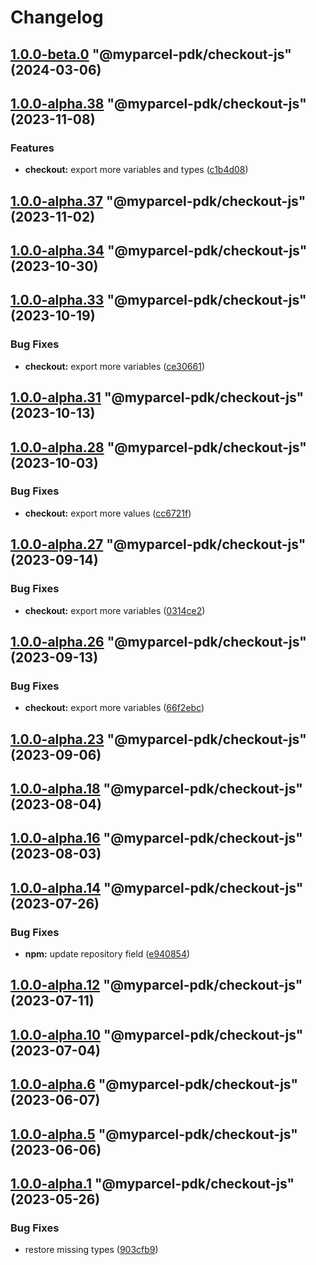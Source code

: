 # Changelog

<!-- MONODEPLOY:BELOW -->

## [1.0.0-beta.0](https://github.com/myparcelnl/js-pdk/compare/@myparcel-pdk/checkout-js@1.0.0-alpha.1...@myparcel-pdk/checkout-js@1.0.0-beta.0) "@myparcel-pdk/checkout-js" (2024-03-06)




## [1.0.0-alpha.38](https://github.com/myparcelnl/js-pdk/compare/@myparcel-pdk/checkout-js@1.0.0-alpha.37...@myparcel-pdk/checkout-js@1.0.0-alpha.38) "@myparcel-pdk/checkout-js" (2023-11-08)


### Features

* **checkout:** export more variables and types ([c1b4d08](https://github.com/myparcelnl/js-pdk/commit/c1b4d08aede0a80b187b657e6b500d37f54da541))




## [1.0.0-alpha.37](https://github.com/myparcelnl/js-pdk/compare/@myparcel-pdk/checkout-js@1.0.0-alpha.36...@myparcel-pdk/checkout-js@1.0.0-alpha.37) "@myparcel-pdk/checkout-js" (2023-11-02)




## [1.0.0-alpha.34](https://github.com/myparcelnl/js-pdk/compare/@myparcel-pdk/checkout-js@1.0.0-alpha.33...@myparcel-pdk/checkout-js@1.0.0-alpha.34) "@myparcel-pdk/checkout-js" (2023-10-30)




## [1.0.0-alpha.33](https://github.com/myparcelnl/js-pdk/compare/@myparcel-pdk/checkout-js@1.0.0-alpha.32...@myparcel-pdk/checkout-js@1.0.0-alpha.33) "@myparcel-pdk/checkout-js" (2023-10-19)


### Bug Fixes

* **checkout:** export more variables ([ce30661](https://github.com/myparcelnl/js-pdk/commit/ce306614d7a31f48ddb7a5f6a7ee32d993d24852))




## [1.0.0-alpha.31](https://github.com/myparcelnl/js-pdk/compare/@myparcel-pdk/checkout-js@1.0.0-alpha.30...@myparcel-pdk/checkout-js@1.0.0-alpha.31) "@myparcel-pdk/checkout-js" (2023-10-13)




## [1.0.0-alpha.28](https://github.com/myparcelnl/js-pdk/compare/@myparcel-pdk/checkout-js@1.0.0-alpha.27...@myparcel-pdk/checkout-js@1.0.0-alpha.28) "@myparcel-pdk/checkout-js" (2023-10-03)


### Bug Fixes

* **checkout:** export more values ([cc6721f](https://github.com/myparcelnl/js-pdk/commit/cc6721fb9a6f3552c0ab406959860c313de1adde))




## [1.0.0-alpha.27](https://github.com/myparcelnl/js-pdk/compare/@myparcel-pdk/checkout-js@1.0.0-alpha.26...@myparcel-pdk/checkout-js@1.0.0-alpha.27) "@myparcel-pdk/checkout-js" (2023-09-14)


### Bug Fixes

* **checkout:** export more variables ([0314ce2](https://github.com/myparcelnl/js-pdk/commit/0314ce2afe60b02ea4371d1662abfe7b174bb562))




## [1.0.0-alpha.26](https://github.com/myparcelnl/js-pdk/compare/@myparcel-pdk/checkout-js@1.0.0-alpha.25...@myparcel-pdk/checkout-js@1.0.0-alpha.26) "@myparcel-pdk/checkout-js" (2023-09-13)


### Bug Fixes

* **checkout:** export more variables ([66f2ebc](https://github.com/myparcelnl/js-pdk/commit/66f2ebc90dca820af36f7ce0ae637e2ae4bf90e6))




## [1.0.0-alpha.23](https://github.com/myparcelnl/js-pdk/compare/@myparcel-pdk/checkout-js@1.0.0-alpha.22...@myparcel-pdk/checkout-js@1.0.0-alpha.23) "@myparcel-pdk/checkout-js" (2023-09-06)




## [1.0.0-alpha.18](https://github.com/myparcelnl/js-pdk/compare/@myparcel-pdk/checkout-js@1.0.0-alpha.17...@myparcel-pdk/checkout-js@1.0.0-alpha.18) "@myparcel-pdk/checkout-js" (2023-08-04)




## [1.0.0-alpha.16](https://github.com/myparcelnl/js-pdk/compare/@myparcel-pdk/checkout-js@1.0.0-alpha.15...@myparcel-pdk/checkout-js@1.0.0-alpha.16) "@myparcel-pdk/checkout-js" (2023-08-03)




## [1.0.0-alpha.14](https://github.com/myparcelnl/js-pdk/compare/@myparcel-pdk/checkout-js@1.0.0-alpha.13...@myparcel-pdk/checkout-js@1.0.0-alpha.14) "@myparcel-pdk/checkout-js" (2023-07-26)


### Bug Fixes

* **npm:** update repository field ([e940854](https://github.com/myparcelnl/js-pdk/commit/e940854ba1d99c0fcdada8b66f88a7c7e6060272))




## [1.0.0-alpha.12](https://github/myparcelnl/js-pdk/compare/@myparcel-pdk/checkout-js@1.0.0-alpha.11...@myparcel-pdk/checkout-js@1.0.0-alpha.12) "@myparcel-pdk/checkout-js" (2023-07-11)




## [1.0.0-alpha.10](https://github/myparcelnl/js-pdk/compare/@myparcel-pdk/checkout-js@1.0.0-alpha.9...@myparcel-pdk/checkout-js@1.0.0-alpha.10) "@myparcel-pdk/checkout-js" (2023-07-04)




## [1.0.0-alpha.6](https://github/myparcelnl/js-pdk/compare/@myparcel-pdk/checkout-js@1.0.0-alpha.5...@myparcel-pdk/checkout-js@1.0.0-alpha.6) "@myparcel-pdk/checkout-js" (2023-06-07)




## [1.0.0-alpha.5](https://github/myparcelnl/js-pdk/compare/@myparcel-pdk/checkout-js@1.0.0-alpha.4...@myparcel-pdk/checkout-js@1.0.0-alpha.5) "@myparcel-pdk/checkout-js" (2023-06-06)




## [1.0.0-alpha.1](https://github/myparcelnl/js-pdk/compare/@myparcel-pdk/checkout-js@1.0.0-alpha.0...@myparcel-pdk/checkout-js@1.0.0-alpha.1) "@myparcel-pdk/checkout-js" (2023-05-26)


### Bug Fixes

* restore missing types ([903cfb9](https://github/myparcelnl/js-pdk/commit/903cfb95f161bb5b49fbb91c4f96a7e44c524db8))


